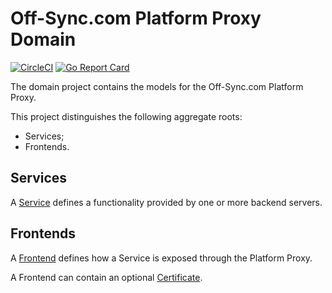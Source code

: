 # Off-Sync.com Platform Proxy Domain

[![CircleCI](https://circleci.com/gh/off-sync/platform-proxy-domain.svg?style=svg)](https://circleci.com/gh/off-sync/platform-proxy-domain) [![Go Report Card](https://goreportcard.com/badge/off-sync/platform-proxy-domain)](https://goreportcard.com/report/off-sync/platform-proxy-domain)

The domain project contains the models for the Off-Sync.com Platform Proxy.

This project distinguishes the following aggregate roots:
* Services;
* Frontends.

## Services

A [Service](https://godoc.org/github.com/off-sync/platform-proxy-domain/services#Service) defines a functionality provided by one or more backend servers.

## Frontends

A [Frontend](https://godoc.org/github.com/off-sync/platform-proxy-domain/frontends#Frontend) defines how a Service is exposed through the Platform Proxy.

A Frontend can contain an optional [Certificate](https://godoc.org/github.com/off-sync/platform-proxy-domain/frontends#Certificate).
